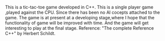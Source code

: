 This is a tic-tac-toe game developed in C++.
This is a single player game ,played against the CPU.
Since there has been no AI cocepts attached to the game. The game is at present at a developing stage,where I hope that the functionality of game will be improved with time.
And the game will get interesting to play at the final stage.
Reference: "The complete Reference C++" by Herbert Schildt.
